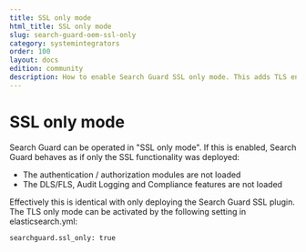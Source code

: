 ```yaml
---
title: SSL only mode
html_title: SSL only mode
slug: search-guard-oem-ssl-only
category: systemintegrators
order: 100
layout: docs
edition: community
description: How to enable Search Guard SSL only mode. This adds TLS encryption to Elasticsearch, but skips authentication and authorization.
---
```

<!---
Copyright 2020 floragunn GmbH
-->

# SSL only mode

Search Guard can be operated in "SSL only mode". If this is enabled, Search Guard behaves as if only the SSL functionality was deployed:

* The authentication / authorization modules are not loaded
* The DLS/FLS, Audit Logging and Compliance features are not loaded

Effectively this is identical with only deploying the Search Guard SSL plugin. The TLS only mode can be activated by the following setting in elasticsearch.yml:

```
searchguard.ssl_only: true
```


